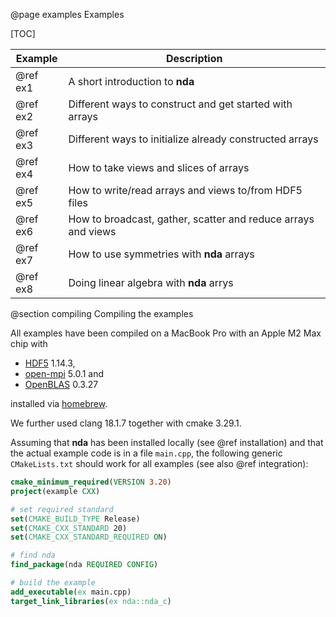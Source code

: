 @page examples Examples

[TOC]

| Example | Description |
|---------|-------------|
| @ref ex1 | A short introduction to **nda** |
| @ref ex2 | Different ways to construct and get started with arrays |
| @ref ex3 | Different ways to initialize already constructed arrays |
| @ref ex4 | How to take views and slices of arrays |
| @ref ex5 | How to write/read arrays and views to/from HDF5 files |
| @ref ex6 | How to broadcast, gather, scatter and reduce arrays and views |
| @ref ex7 | How to use symmetries with **nda** arrays |
| @ref ex8 | Doing linear algebra with **nda** arrys |

@section compiling Compiling the examples

All examples have been compiled on a MacBook Pro with an Apple M2 Max chip with
- [HDF5](https://www.hdfgroup.org/solutions/hdf5/) 1.14.3,
- [open-mpi](https://www.open-mpi.org/) 5.0.1 and
- [OpenBLAS](https://www.openblas.net/) 0.3.27

installed via [homebrew](https://brew.sh/).

We further used clang 18.1.7 together with cmake 3.29.1.

Assuming that **nda** has been installed locally (see @ref installation) and that the actual example code is in a file
`main.cpp`, the following generic `CMakeLists.txt` should work for all examples (see also @ref integration):

```cmake
cmake_minimum_required(VERSION 3.20)
project(example CXX)

# set required standard
set(CMAKE_BUILD_TYPE Release)
set(CMAKE_CXX_STANDARD 20)
set(CMAKE_CXX_STANDARD_REQUIRED ON)

# find nda
find_package(nda REQUIRED CONFIG)

# build the example
add_executable(ex main.cpp)
target_link_libraries(ex nda::nda_c)
```
